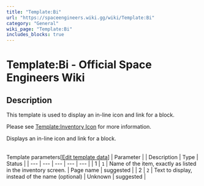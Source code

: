 ```yaml
---
title: "Template:Bi"
url: "https://spaceengineers.wiki.gg/wiki/Template:Bi"
category: "General"
wiki_page: "Template:Bi"
includes_blocks: true
---
```


# Template:Bi - Official Space Engineers Wiki

## Description

This template is used to display an in-line icon and link for a block.

Please see [Template:Inventory Icon](https://spaceengineers.wiki.gg/wiki/Template:Inventory_Icon "Template:Inventory Icon") for more information.

Displays an in-line icon and link for a block.

|     |     |     |     |     |
| --- | --- | --- | --- | --- |
Template parameters\[[Edit template data](https://spaceengineers.wiki.gg/wiki/Template:Bi/doc?action=edit&templatedata=edit "Template:Bi/doc")\]
| Parameter |     | Description | Type | Status |
| --- | --- | --- | --- | --- |
| 1   | `1` | Name of the item, exactly as listed in the inventory screen. | Page name | suggested |
| 2   | `2` | Text to display, instead of the name (optional) | Unknown | suggested |